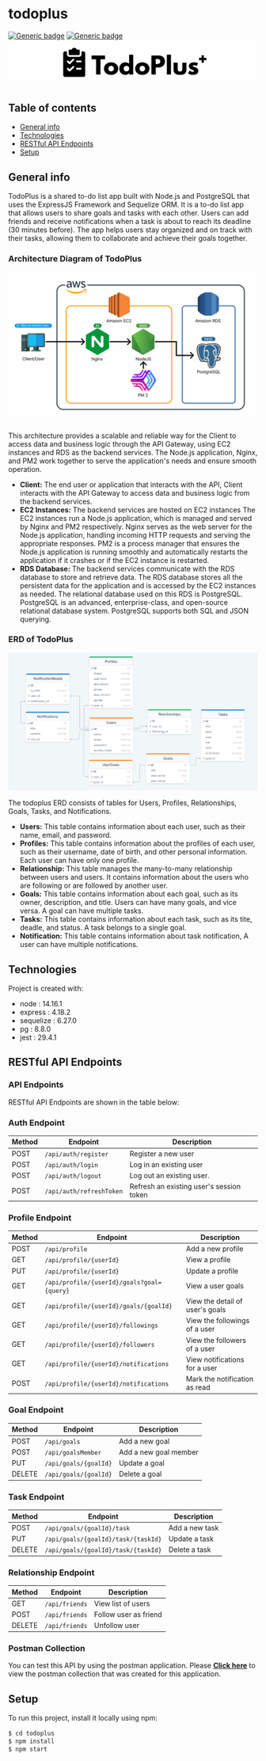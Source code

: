 # todoplus
[![Generic badge](https://img.shields.io/badge/npm-v14.16.1-blue.svg)](https://shields.io/) [![Generic badge](https://img.shields.io/badge/node-6.14.12-green.svg)](https://shields.io/)
![logo](/src/assets/image/todoplus-logo.png)

## Table of contents
* [General info](#general-info)
* [Technologies](#technologies)
* [RESTful API Endpoints](#restful-api-endpoints)
* [Setup](#setup)

## General info
TodoPlus is a shared to-do list app built with Node.js and PostgreSQL that uses the ExpressJS Framework and Sequelize ORM. It is a to-do list app that allows users to share goals and tasks with each other. Users can add friends and receive notifications when a task is about to reach its deadline (30 minutes before). The app helps users stay organized and on track with their tasks, allowing them to collaborate and achieve their goals together.
### Architecture Diagram of TodoPlus
![architecture-diagram](/src/assets/image/architecture-diagram.png)

This architecture provides a scalable and reliable way for the Client to access data and business logic through the API Gateway, using EC2 instances and RDS as the backend services. The Node.js application, Nginx, and PM2 work together to serve the application's needs and ensure smooth operation.

* **Client:** The end user or application that interacts with the API, Client interacts with the API Gateway to access data and business logic from the backend services. 
* **EC2 Instances:** The backend services are hosted on EC2 instances The EC2 instances run a Node.js application, which is managed and served by Nginx and PM2 respectively. Nginx serves as the web server for the Node.js application, handling incoming HTTP requests and serving the appropriate responses. PM2 is a process manager that ensures the Node.js application is running smoothly and automatically restarts the application if it crashes or if the EC2 instance is restarted.
* **RDS Database:** The backend services communicate with the RDS database to store and retrieve data. The RDS database stores all the persistent data for the application and is accessed by the EC2 instances as needed. The relational database used on this RDS is PostgreSQL. PostgreSQL is an advanced, enterprise-class, and open-source relational database system. PostgreSQL supports both SQL and JSON querying.


### ERD of TodoPlus 
![erd](/src/assets/image/erd.png)

The todoplus ERD consists of tables for Users, Profiles, Relationships, Goals, Tasks, and Notifications. 

* **Users:** This table contains information about each user, such as their name, email, and password.
* **Profiles:** This table contains information about the profiles of each user, such as their username, date of birth, and other personal information. Each user can have only one profile.
* **Relationship:** This table manages the many-to-many relationship between users and users. It contains information about the users who are following or are followed by another user.
* **Goals:** This table contains information about each goal, such as its owner, description, and title. Users can have many goals, and vice versa. A goal can have multiple tasks.
* **Tasks:** This table contains information about each task, such as its tite, deadle, and status. A task belongs to a single goal.
* **Notification:** This table contains information about task notification, A user can have multiple notifications.


## Technologies
Project is created with:
* node : 14.16.1
* express : 4.18.2
* sequelize : 6.27.0
* pg : 8.8.0
* jest : 29.4.1

## RESTful API Endpoints
### API Endpoints
RESTful API Endpoints are shown in the table below:
### Auth Endpoint
| Method | Endpoint | Description |
| --- | --- | --- | 
| POST | `/api/auth/register` | Register a new user | 
| POST | `/api/auth/login` | Log in an existing user |
| POST | `/api/auth/logout` | Log out an existing user. |
| POST | `/api/auth/refreshToken` | Refresh an existing user's session token |
### Profile Endpoint
| Method | Endpoint | Description |
| --- | --- | --- | 
| POST | `/api/profile`| Add a new profile |
| GET | `/api/profile/{userId}`| View a profile |
| PUT | `/api/profile/{userId}`| Update a profile |
| GET | `/api/profile/{userId}/goals?goal={query}`| View a user goals |
| GET | `/api/profile/{userId}/goals/{goalId}`| View the detail of user's goals |
| GET | `/api/profile/{userId}/followings`| View the followings of a user |
| GET | `/api/profile/{userId}/followers`| View the followers of a user |
| GET | `/api/profile/{userId}/notifications`| View notifications for a user |
| POST | `/api/profile/{userId}/notifications`| Mark the notification as read |
### Goal Endpoint
| Method | Endpoint | Description |
| --- | --- | --- | 
| POST | `/api/goals`| Add a new goal |
| POST | `/api/goalsMember`| Add a new goal member |
| PUT | `/api/goals/{goalId}`| Update a goal |
| DELETE | `/api/goals/{goalId}`| Delete a goal |
### Task Endpoint
| Method | Endpoint | Description |
| --- | --- | --- | 
| POST | `/api/goals/{goalId}/task`| Add a new task |
| PUT | `/api/goals/{goalId}/task/{taskId}`| Update a task |
| DELETE | `/api/goals/{goalId}/task/{taskId}`| Delete a task |
### Relationship Endpoint
| Method | Endpoint | Description |
| --- | --- | --- | 
| GET | `/api/friends`| View list of users |
| POST | `/api/friends`| Follow user as friend |
| DELETE | `/api/friends`| Unfollow user |


### Postman Collection
You can test this API by using the postman application. Please [**Click here**](https://github.com/androsyahreza/todoplus/tree/main/src/assets/postman-collection) to view the postman collection that was created for this application.

## Setup
To run this project, install it locally using npm:
```
$ cd todoplus
$ npm install
$ npm start
```
